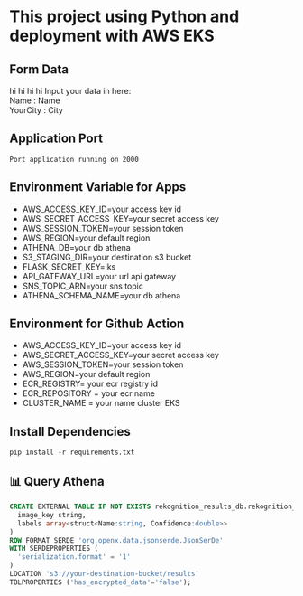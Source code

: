 # This project using Python and deployment with AWS EKS

## Form Data

hi hi hi hi
Input your data in here:<br/>
Name : Name <br/>
YourCity : City <br/>

## Application Port

`Port application running on 2000`

## Environment Variable for Apps

- AWS_ACCESS_KEY_ID=your access key id
- AWS_SECRET_ACCESS_KEY=your secret access key
- AWS_SESSION_TOKEN=your session token
- AWS_REGION=your default region
- ATHENA_DB=your db athena
- S3_STAGING_DIR=your destination s3 bucket
- FLASK_SECRET_KEY=lks
- API_GATEWAY_URL=your url api gateway
- SNS_TOPIC_ARN=your sns topic
- ATHENA_SCHEMA_NAME=your db athena

## Environment for Github Action

- AWS_ACCESS_KEY_ID=your access key id
- AWS_SECRET_ACCESS_KEY=your secret access key
- AWS_SESSION_TOKEN=your session token
- AWS_REGION=your default region
- ECR_REGISTRY= your ecr registry id
- ECR_REPOSITORY = your ecr name
- CLUSTER_NAME = your name cluster EKS

## Install Dependencies

`pip install -r requirements.txt`

## 📊 Query Athena

```sql
CREATE EXTERNAL TABLE IF NOT EXISTS rekognition_results_db.rekognition_results_table (
  image_key string,
  labels array<struct<Name:string, Confidence:double>>
)
ROW FORMAT SERDE 'org.openx.data.jsonserde.JsonSerDe'
WITH SERDEPROPERTIES (
  'serialization.format' = '1'
)
LOCATION 's3://your-destination-bucket/results'
TBLPROPERTIES ('has_encrypted_data'='false');
```
